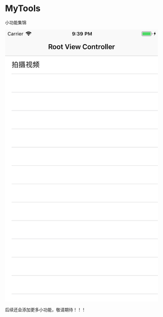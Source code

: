 # MyTools
小功能集锦

![image](https://github.com/GoldenChanChan/MyTools/blob/master/screenshots/首页截图.png)

后续还会添加更多小功能，敬请期待！！！

